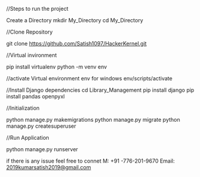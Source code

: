 //Steps to run the project

Create a Directory
mkdir My_Directory
cd My_Directory

//Clone Repository

git clone https://github.com/Satish1097/HackerKernel.git

//Virtual invironment

pip install virtualenv
python -m venv env

//activate Virtual environment env
for windows
env/scripts/activate

//Install Django dependencies
cd Library_Management
pip install django
pip install pandas openpyxl


//Initialization

python manage.py makemigrations
python manage.py migrate
python manage.py createsuperuser

//Run Application

python manage.py runserver


if there is any issue feel free to connet 
M: +91 -776-201-9670
Email: 2019kumarsatish2019@gmail.com
